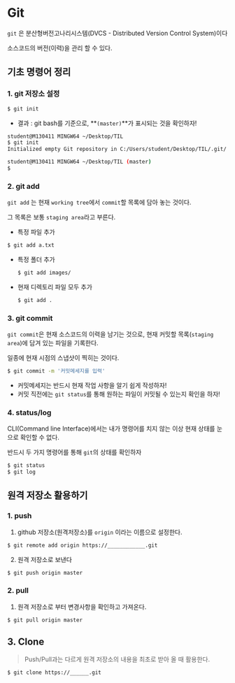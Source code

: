 # Git

`git` 은 분산형버전고나리시스템(DVCS - Distributed Version Control System)이다

소스코드의 버전(이력)을 관리 할 수 있다.

## 기초 명령어 정리

### 1. git 저장소 설정

```bash
$ git init
```

* 결과 : git bash를 기준으로, **`(master)`**가 표시되는 것을 확인하자!

```bash
student@M130411 MINGW64 ~/Desktop/TIL
$ git init
Initialized empty Git repository in C:/Users/student/Desktop/TIL/.git/

student@M130411 MINGW64 ~/Desktop/TIL (master)
$

```

### 2. git add

`git add` 는 현재 `working tree`에서 `commit`할 목록에 담아 놓는 것이다.

그 목록은 보통 `staging area`라고 부른다.

* 특정 파일 추가

```bash
$ git add a.txt
```

* 특정 폴더 추가

  ```bash
  $ git add images/
  ```

* 현재 디렉토리 파일 모두 추가

  ```bash
  $ git add .
  ```



### 3. git commit

`git commit`은 현재 소스코드의 이력을 남기는 것으로, 현재 커밋할 목록(`staging area`)에 담겨 있는 파일을 기록한다.

일종에 현재 시점의 스냅샷이 찍히는 것이다.

```bash
$ git commit -m '커밋메세지를 입력'
```

* 커밋메세지는 반드시 현재 작업 사항을 알기 쉽게 작성하자!
* 커밋 직전에는 `git status`를 통해 원하는 파일이 커밋될 수 있는지 확인을 하자!

### 4. status/log

CLI(Command line Interface)에서는 내가 명령어를 치지 않는 이상 현재 상태를 눈으로 확인할 수 없다.

반드시 두 가지 명령어를 통해 `git`의 상태를 확인하자

```bash
$ git status
$ git log
```



## 원격 저장소 활용하기

### 1. push

1.  github 저장소(원격저장소)를 `origin` 이라는 이름으로 설정한다.

   ``` bash
   $ git remote add origin https://____________.git
   ```

2.  원격 저장소로 보낸다

   ``` bash
   $ git push origin master
   ```

### 2. pull

1.  원격 저장소로 부터 변경사항을 확인하고 가져온다.

   ``` bash
   $ git pull origin master
   ```

## 3. Clone

> Push/Pull과는 다르게 원격 저장소의 내용을 최초로 받아 올 때 활용한다.

``` bash
$ git clone https://______.git
```

